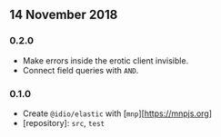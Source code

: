 ## 14 November 2018

### 0.2.0

- Make errors inside the erotic client invisible.
- Connect field queries with `AND`.

### 0.1.0

- Create `@idio/elastic` with [`mnp`][https://mnpjs.org]
- [repository]: `src`, `test`
